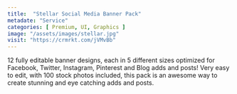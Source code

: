 ```yaml
---
title:  "Stellar Social Media Banner Pack"
metadate: "Service"
categories: [ Premium, UI, Graphics ]
image: "/assets/images/stellar.jpg"
visit: "https://crmrkt.com/jVMvBb"
---
```

12 fully editable banner designs, each in 5 different sizes optimized for Facebook, Twitter, Instagram, Pinterest and Blog adds and posts! Very easy to edit, with 100 stock photos included, this pack is an awesome way to create stunning and eye catching adds and posts.
